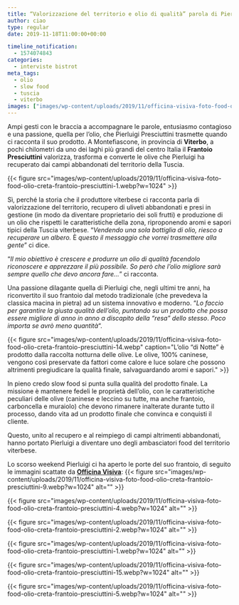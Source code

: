 ```yaml
---
title: “Valorizzazione del territorio e olio di qualità” parola di Pierluigi Presciuttini
author: ciao
type: regular
date: 2019-11-18T11:00:00+00:00

timeline_notification:
  - 1574074843
categories:
  - interviste bistrot
meta_tags:
  - olio
  - slow food
  - tuscia
  - viterbo
images: ["images/wp-content/uploads/2019/11/officina-visiva-foto-food-olio-creta-frantoio-presciuttini-4.webp"]
---
```

Ampi gesti con le braccia a accompagnare le parole, entusiasmo contagioso e una passione, quella per l’olio, che Pierluigi Presciuttini trasmette quando ci racconta il suo prodotto. A Montefiascone, in provincia di **Viterbo**, a pochi chilometri da uno dei laghi più grandi del centro Italia il **Frantoio Presciuttini** valorizza, trasforma e converte le olive che Pierluigi ha recuperato dai campi abbandonati del territorio della Tuscia.


{{< figure src="images/wp-content/uploads/2019/11/officina-visiva-foto-food-olio-creta-frantoio-presciuttini-1.webp?w=1024" >}}


Sì, perché la storia che il produttore viterbese ci racconta parla di valorizzazione del territorio, recupero di uliveti abbandonati e presi in gestione (in modo da diventare proprietario dei soli frutti) e produzione di un olio che rispetti le caratteristiche della zona, riproponendo aromi e sapori tipici della Tuscia viterbese. &#8220;_Vendendo una sola bottiglia di olio, riesco a recuperare un albero._ È _questo il messaggio che vorrei trasmettere alla gente_&#8221; ci dice.

“_Il mio obiettivo è crescere e produrre un olio di qualità facendolo riconoscere e apprezzare il più possibile. So però che l’olio migliore sarà sempre quello che devo ancora fare…_” ci racconta.

Una passione dilagante quella di Pierluigi che, negli ultimi tre anni, ha riconvertito il suo frantoio dal metodo tradizionale (che prevedeva la classica macina in pietra) ad un sistema innovativo e moderno. &#8220;_Lo faccio per garantire la giusta qualità dell&#8217;olio, puntando su un prodotto che possa essere migliore di anno in anno a discapito della “resa” dello stesso_. _Poco importa se avrò meno quantità_&#8220;.


{{< figure src="images/wp-content/uploads/2019/11/officina-visiva-foto-food-olio-creta-frantoio-presciuttini-14.webp" caption="L&#8217;olio &#8220;di Notte&#8221; è prodotto dalla raccolta notturna delle olive. Le olive, 100% caninese, vengono così preservate da fattori come calore e luce solare che possono altrimenti pregiudicare la qualità finale, salvaguardando aromi e sapori." >}}


In pieno credo slow food si punta sulla qualità del prodotto finale. La missione è mantenere fedeli le proprietà dell’olio, con le caratteristiche peculiari delle olive (caninese e leccino su tutte, ma anche frantoio, carboncella e muraiolo) che devono rimanere inalterate durante tutto il processo, dando vita ad un prodotto finale che convinca e conquisti il cliente. 

Questo, unito al recupero e al reimpiego di campi altrimenti abbandonati, hanno portato Pierluigi a diventare uno degli ambasciatori food del territorio viterbese.

Lo scorso weekend Pierluigi ci ha aperto le porte del suo frantoio, di seguito le immagini scattate da **[Officina Visiva][1]**:
{{< figure src="images/wp-content/uploads/2019/11/officina-visiva-foto-food-olio-creta-frantoio-presciuttini-9.webp?w=1024" alt="" >}}


{{< figure src="images/wp-content/uploads/2019/11/officina-visiva-foto-food-olio-creta-frantoio-presciuttini-4.webp?w=1024" alt="" >}}


{{< figure src="images/wp-content/uploads/2019/11/officina-visiva-foto-food-olio-creta-frantoio-presciuttini-2.webp?w=1024" alt="" >}}


{{< figure src="images/wp-content/uploads/2019/11/officina-visiva-foto-food-olio-creta-frantoio-presciuttini-1.webp?w=1024" alt="" >}}


{{< figure src="images/wp-content/uploads/2019/11/officina-visiva-foto-food-olio-creta-frantoio-presciuttini-15.webp?w=1024" alt="" >}}


{{< figure src="images/wp-content/uploads/2019/11/officina-visiva-foto-food-olio-creta-frantoio-presciuttini-5.webp?w=1024" alt="" >}}


 [1]: http://www.officinavisiva.it/